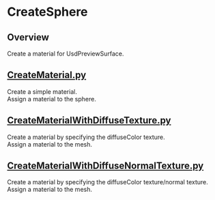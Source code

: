 # CreateSphere

## Overview

Create a material for UsdPreviewSurface.    

## [CreateMaterial.py](./CreateMaterial.py)    

Create a simple material.     
Assign a material to the sphere.    

## [CreateMaterialWithDiffuseTexture.py](./CreateMaterialWithDiffuseTexture.py)    

Create a material by specifying the diffuseColor texture.      
Assign a material to the mesh.    

## [CreateMaterialWithDiffuseNormalTexture.py](./CreateMaterialWithDiffuseNormalTexture.py)    

Create a material by specifying the diffuseColor texture/normal texture.      
Assign a material to the mesh.    
